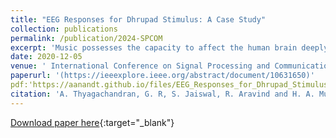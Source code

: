 ```yaml
---
title: "EEG Responses for Dhrupad Stimulus: A Case Study"
collection: publications
permalink: /publication/2024-SPCOM
excerpt: 'Music possesses the capacity to affect the human brain deeply, weaving together elements like melody, rhythm, timbre, lyrics, and pitch to elicit a wide range of emotional and cognitive responses. This study delves into the impact of Dhrupad, a genre within Indian classical music known for its meditative qualities, on the EEG responses. The EEG data were collected while participants immersed themselves in serene melodies of a Dhrupad alāp performance on the Rudra Veena - a choice made for its gradual and soothing nature. Using 128-channel EEG, the signals from different brain regions are analysed. Multitaper spectrograms are employed to analyse the evolution of mental states. The proposed research reveals consistent patterns in the EEG signals for different levels of attentiveness. Especially, patterns correlate across different attentive subjects and suggest that the responses may be related to cognition.'
date: 2020-12-05
venue: ' International Conference on Signal Processing and Communications (SPCOM)'
paperurl: '(https://ieeexplore.ieee.org/abstract/document/10631650)'
pdf:'https://aanandt.github.io/files/EEG_Responses_for_Dhrupad_Stimulus_A_Case_Study.pdf'
citation: 'A. Thyagachandran, G. R, S. Jaiswal, R. Aravind and H. A. Murthy, "EEG Responses for Dhrupad Stimulus: A Case Study," 2024 International Conference on Signal Processing and Communications (SPCOM), Bangalore, India, 2024, pp. 1-5, doi: 10.1109/SPCOM60851.2024.10631650.'
---
```


[Download paper here](https://aanandt.github.io/files/EEG_Responses_for_Dhrupad_Stimulus_A_Case_Study.pdf){:target="_blank"}
<div> 
<div id="adobe-dc-view" style="width: 100%;"></div> 
<script src="https://documentcloud.adobe.com/view-sdk/main.js"></script> 
<script type="text/javascript"> 
document.addEventListener("adobe_dc_view_sdk.ready", function(){ 
var adobeDCView = new AdobeDC.View({clientId: "a9f90938a3af4ae8b97f7768ee680c05", divId: "adobe-dc-view"});
adobeDCView.previewFile({
content:{location: {url: "https://aanandt.github.io/files/EEG_Responses_for_Dhrupad_Stimulus_A_Case_Study.pdf"}},
metaData:{fileName: "EEG_Responses_for_Dhrupad_Stimulus_A_Case_Study.pdf"}
}, {embedMode: "IN_LINE"});
});
</script>
</div>
